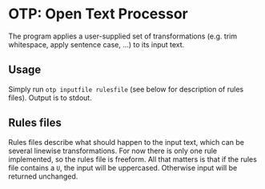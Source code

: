 # OTP: Open Text Processor
The program applies a user-supplied set of transformations (e.g. trim whitespace, apply sentence case, ...) to its input text.

## Usage
Simply run `otp inputfile rulesfile` (see below for description of rules files).
Output is to stdout.

## Rules files
Rules files describe what should happen to the input text, which can be several linewise transformations.
For now there is only one rule implemented, so the rules file is freeform.
All that matters is that if the rules file contains a `U`, the input will be uppercased.
Otherwise input will be returned unchanged.
